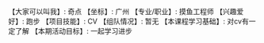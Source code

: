 【大家可以叫我】: 奇点
【坐标】: 广州
【专业/职业】: 摸鱼工程师
【兴趣爱好】: 跑步
【项目技能】: CV
【组队情况】: 暂无
【本课程学习基础】: 对cv有一定了解
【本期活动目标】: 一起学习进步
